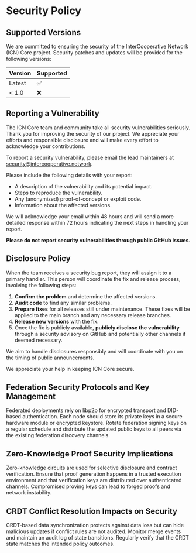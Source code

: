 # Security Policy

## Supported Versions

We are committed to ensuring the security of the InterCooperative Network (ICN) Core project. Security patches and updates will be provided for the following versions:

| Version | Supported          |
| ------- | ------------------ |
| Latest  | :white_check_mark: |
| < 1.0   | :x:                |

## Reporting a Vulnerability

The ICN Core team and community take all security vulnerabilities seriously. Thank you for improving the security of our project. We appreciate your efforts and responsible disclosure and will make every effort to acknowledge your contributions.

To report a security vulnerability, please email the lead maintainers at [security@intercooperative.network](mailto:security@intercooperative.network).

Please include the following details with your report:

*   A description of the vulnerability and its potential impact.
*   Steps to reproduce the vulnerability.
*   Any (anonymized) proof-of-concept or exploit code.
*   Information about the affected versions.

We will acknowledge your email within 48 hours and will send a more detailed response within 72 hours indicating the next steps in handling your report.

**Please do not report security vulnerabilities through public GitHub issues.**

## Disclosure Policy

When the team receives a security bug report, they will assign it to a primary handler. This person will coordinate the fix and release process, involving the following steps:

1.  **Confirm the problem** and determine the affected versions.
2.  **Audit code** to find any similar problems.
3.  **Prepare fixes** for all releases still under maintenance. These fixes will be applied to the main branch and any necessary release branches.
4.  **Release new versions** with the fix.
5.  Once the fix is publicly available, **publicly disclose the vulnerability** through a security advisory on GitHub and potentially other channels if deemed necessary.

We aim to handle disclosures responsibly and will coordinate with you on the timing of public announcements.

We appreciate your help in keeping ICN Core secure. 
## Federation Security Protocols and Key Management

Federated deployments rely on libp2p for encrypted transport and DID-based authentication. Each node should store its private keys in a secure hardware module or encrypted keystore. Rotate federation signing keys on a regular schedule and distribute the updated public keys to all peers via the existing federation discovery channels.

## Zero-Knowledge Proof Security Implications

Zero-knowledge circuits are used for selective disclosure and contract verification. Ensure that proof generation happens in a trusted execution environment and that verification keys are distributed over authenticated channels. Compromised proving keys can lead to forged proofs and network instability.

## CRDT Conflict Resolution Impacts on Security

CRDT-based data synchronization protects against data loss but can hide malicious updates if conflict rules are not audited. Monitor merge events and maintain an audit log of state transitions. Regularly verify that the CRDT state matches the intended policy outcomes.
